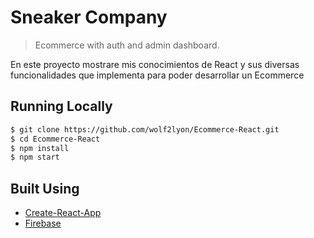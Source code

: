 # Sneaker Company

> Ecommerce with auth and admin dashboard.

En este proyecto mostrare mis conocimientos de React y sus diversas funcionalidades que implementa para poder desarrollar un Ecommerce

## Running Locally

```bash
$ git clone https://github.com/wolf2lyon/Ecommerce-React.git
$ cd Ecommerce-React
$ npm install
$ npm start
```


## Built Using

- [Create-React-App](https://create-react-app.dev/)
- [Firebase](https://firebase.com)

